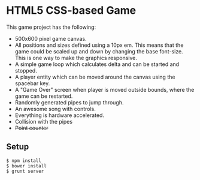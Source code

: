 # HTML5 CSS-based Game

This game project has the following:

* 500x600 pixel game canvas.
* All positions and sizes defined using a 10px em. This means that the game could be scaled up and down by changing the base font-size. This is one way to make the graphics responsive.
* A simple game loop which calculates delta and can be started and stopped.
* A player entity which can be moved around the canvas using the spacebar key.
* A "Game Over" screen when player is moved outside bounds, where the game can be restarted.
* Randomly generated pipes to jump through.
* An awesome song with controls.
* Everything is hardware accelerated.
* Collision with the pipes
* ~~Point counter~~

## Setup

```
$ npm install
$ bower install
$ grunt server
```
